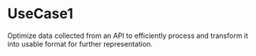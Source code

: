# UseCase1
Optimize data collected from an API to efficiently process and transform it into usable format for further representation.
